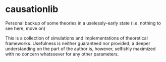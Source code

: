 # causationlib
Personal backup of some theories in a uselessly-early state (i.e. nothing to see here, move on)

This is a collection of simulations and implementations of theoretical frameworks.  Usefulness is neither guaranteed nor provided; a deeper understanding on the part of the author is, however, selfishly maximized with no concern whatsoever for any other parameters.
